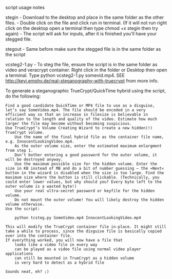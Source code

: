 script usage notes

stegin - Download to the desktop and place in the same folder as the other files.
	   - Double click on the file and click run in terminal. (If it will not run right click on the desktop open a terminal then type chmod +x stegin then try again) 
	   - The script will ask for inputs, after it is finished you'll have your stegged file.

stegout - Same before make sure the stegged file is in the same folder as the script

vcsteg2-1.py - To steg the file, ensure the script is in the same folder as video and veracrypt container. Right click in the folder or Desktop then open a terminal. Type     python vcsteg2-1.py somevid.mp4. SEE http://keyj.emphy.de/real-steganography-with-truecrypt from more info.


To generate a steganographic TrueCrypt/QuickTime hybrid using the script, do the following:

    Find a good candidate QuickTime or MP4 file to use as a disguise, let’s say SomeVideo.mp4. The file should be encoded in a very efficient way so that an increase in filesize is believable in relation to the length and quality of the video. Estimate how much larger the file may become without becoming suspicious.
    Use TrueCrypt’s Volume Creating Wizard to create a new hidden(!) TrueCrypt volume.
        Use the name of the final hybrid file as the container file name, e.g. InnocentLookingVideo.mp4.
        As the outer volume size, enter the estimated maximum enlargment from step 1.
        Don’t bother entering a good password for the outer volume, it will be destroyed anyway.
        Use the maximum possible size for the hidden volume. Enter the size in KB instead of MB and do a bit of number guessing – the »Next« button in the wizard is disabled when the size is too large. Find the maximum size where the button is still clickable. (Technically, you could enter lower values, but why should you? Every byte left to the outer volume is a wasted byte!)
        Use your real ultra-secret password or keyfile for the hidden volume.
        Do not mount the outer volume! You will likely destroy the hidden volume otherwise.
    Use the script:

        python tcsteg.py SomeVideo.mp4 InnocentLookingVideo.mp4

    This will modify the TrueCrypt container file in-place. It might still take a while to process, since the disguise file is basically copied over into the container file.
    If everything worked, you will now have a file that
        looks like a video file in every way
        can be played as a video file using normal video player applications
        can still be mounted in TrueCrypt as a hidden volume
        is very hard to detect as a hybrid file

    Sounds neat, eh? ;)

